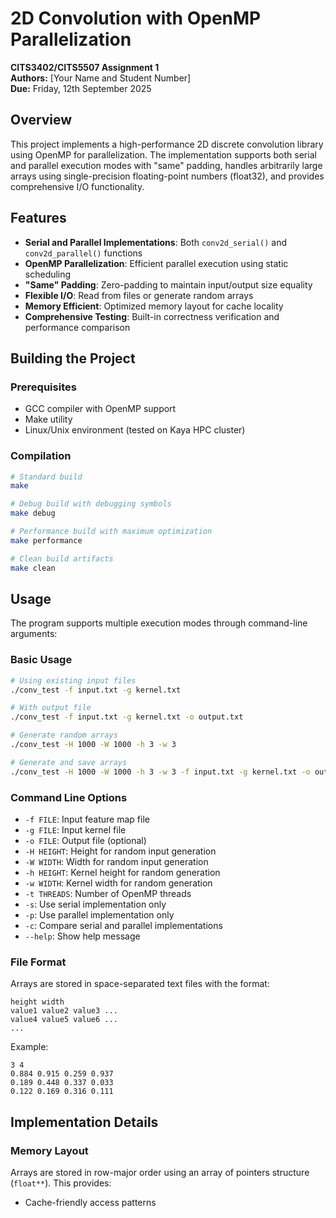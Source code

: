# 2D Convolution with OpenMP Parallelization

**CITS3402/CITS5507 Assignment 1**  
**Authors:** [Your Name and Student Number]  
**Due:** Friday, 12th September 2025

## Overview

This project implements a high-performance 2D discrete convolution library using OpenMP for parallelization. The implementation supports both serial and parallel execution modes with "same" padding, handles arbitrarily large arrays using single-precision floating-point numbers (float32), and provides comprehensive I/O functionality.

## Features

- **Serial and Parallel Implementations**: Both `conv2d_serial()` and `conv2d_parallel()` functions
- **OpenMP Parallelization**: Efficient parallel execution using static scheduling
- **"Same" Padding**: Zero-padding to maintain input/output size equality
- **Flexible I/O**: Read from files or generate random arrays
- **Memory Efficient**: Optimized memory layout for cache locality
- **Comprehensive Testing**: Built-in correctness verification and performance comparison

## Building the Project

### Prerequisites
- GCC compiler with OpenMP support
- Make utility
- Linux/Unix environment (tested on Kaya HPC cluster)

### Compilation
```bash
# Standard build
make

# Debug build with debugging symbols
make debug

# Performance build with maximum optimization
make performance

# Clean build artifacts
make clean
```

## Usage

The program supports multiple execution modes through command-line arguments:

### Basic Usage
```bash
# Using existing input files
./conv_test -f input.txt -g kernel.txt

# With output file
./conv_test -f input.txt -g kernel.txt -o output.txt

# Generate random arrays
./conv_test -H 1000 -W 1000 -h 3 -w 3

# Generate and save arrays
./conv_test -H 1000 -W 1000 -h 3 -w 3 -f input.txt -g kernel.txt -o output.txt
```

### Command Line Options
- `-f FILE`: Input feature map file
- `-g FILE`: Input kernel file  
- `-o FILE`: Output file (optional)
- `-H HEIGHT`: Height for random input generation
- `-W WIDTH`: Width for random input generation
- `-h HEIGHT`: Kernel height for random generation
- `-w WIDTH`: Kernel width for random generation
- `-t THREADS`: Number of OpenMP threads
- `-s`: Use serial implementation only
- `-p`: Use parallel implementation only
- `-c`: Compare serial and parallel implementations
- `--help`: Show help message

### File Format

Arrays are stored in space-separated text files with the format:
```
height width
value1 value2 value3 ...
value4 value5 value6 ...
...
```

Example:
```
3 4
0.884 0.915 0.259 0.937
0.189 0.448 0.337 0.033
0.122 0.169 0.316 0.111
```

## Implementation Details

### Memory Layout
Arrays are stored in row-major order using an array of pointers structure (`float**`). This provides:
- Cache-friendly access patterns